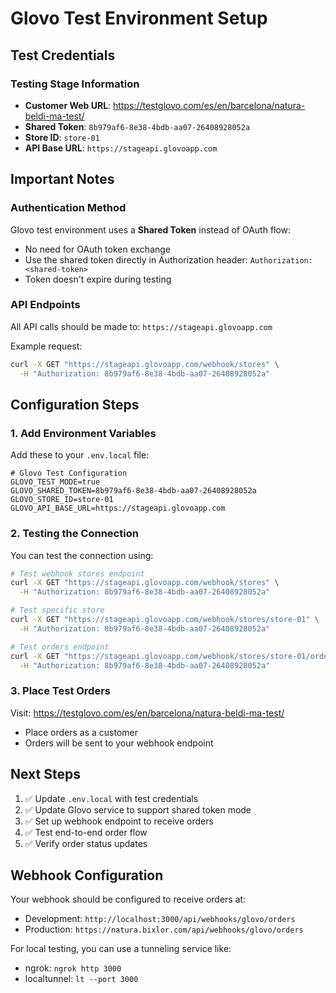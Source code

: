 # Glovo Test Environment Setup

## Test Credentials

### Testing Stage Information
- **Customer Web URL**: https://testglovo.com/es/en/barcelona/natura-beldi-ma-test/
- **Shared Token**: `8b979af6-8e38-4bdb-aa07-26408928052a`
- **Store ID**: `store-01`
- **API Base URL**: `https://stageapi.glovoapp.com`

## Important Notes

### Authentication Method
Glovo test environment uses a **Shared Token** instead of OAuth flow:
- No need for OAuth token exchange
- Use the shared token directly in Authorization header: `Authorization: <shared-token>`
- Token doesn't expire during testing

### API Endpoints
All API calls should be made to: `https://stageapi.glovoapp.com`

Example request:
```bash
curl -X GET "https://stageapi.glovoapp.com/webhook/stores" \
  -H "Authorization: 8b979af6-8e38-4bdb-aa07-26408928052a"
```

## Configuration Steps

### 1. Add Environment Variables
Add these to your `.env.local` file:
```env
# Glovo Test Configuration
GLOVO_TEST_MODE=true
GLOVO_SHARED_TOKEN=8b979af6-8e38-4bdb-aa07-26408928052a
GLOVO_STORE_ID=store-01
GLOVO_API_BASE_URL=https://stageapi.glovoapp.com
```

### 2. Testing the Connection
You can test the connection using:
```bash
# Test webhook stores endpoint
curl -X GET "https://stageapi.glovoapp.com/webhook/stores" \
  -H "Authorization: 8b979af6-8e38-4bdb-aa07-26408928052a"

# Test specific store
curl -X GET "https://stageapi.glovoapp.com/webhook/stores/store-01" \
  -H "Authorization: 8b979af6-8e38-4bdb-aa07-26408928052a"

# Test orders endpoint
curl -X GET "https://stageapi.glovoapp.com/webhook/stores/store-01/orders" \
  -H "Authorization: 8b979af6-8e38-4bdb-aa07-26408928052a"
```

### 3. Place Test Orders
Visit: https://testglovo.com/es/en/barcelona/natura-beldi-ma-test/
- Place orders as a customer
- Orders will be sent to your webhook endpoint

## Next Steps

1. ✅ Update `.env.local` with test credentials
2. ✅ Update Glovo service to support shared token mode
3. ✅ Set up webhook endpoint to receive orders
4. ✅ Test end-to-end order flow
5. ✅ Verify order status updates

## Webhook Configuration

Your webhook should be configured to receive orders at:
- Development: `http://localhost:3000/api/webhooks/glovo/orders`
- Production: `https://natura.bixlor.com/api/webhooks/glovo/orders`

For local testing, you can use a tunneling service like:
- ngrok: `ngrok http 3000`
- localtunnel: `lt --port 3000`
